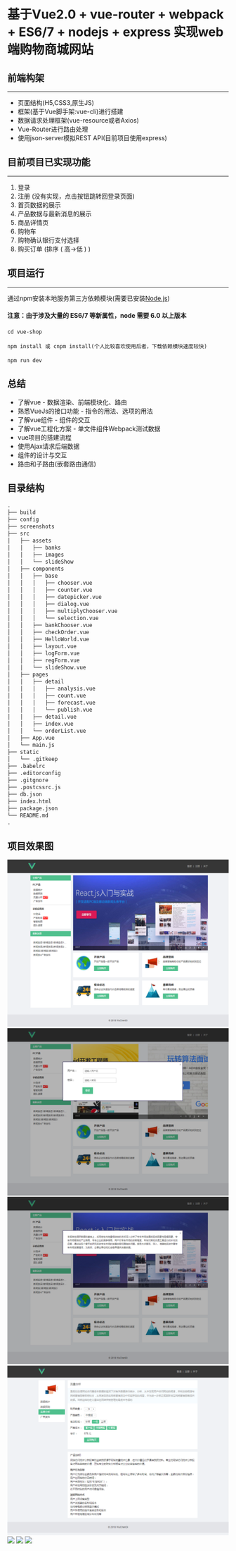 # 基于Vue2.0 + vue-router + webpack + ES6/7 + nodejs + express 实现web端购物商城网站


## 前端构架
***
- 页面结构(H5,CSS3,原生JS)
- 框架(基于Vue脚手架:vue-cli)进行搭建
- 数据请求处理框架(vue-resource或者Axios)
- Vue-Router进行路由处理
- 使用json-server模拟REST API(目前项目使用express)

## 目前项目已实现功能
***
1. 登录
2. 注册 (没有实现，点击按钮跳转回登录页面)
3. 首页数据的展示
4. 产品数据与最新消息的展示
5. 商品详情页
6. 购物车
7. 购物确认银行支付选择
8. 购买订单 (排序 ( 高->低 ) ) 

## 项目运行
***
通过npm安装本地服务第三方依赖模块(需要已安装[Node.js](https://nodejs.org/ "nodejs"))
#### 注意：由于涉及大量的 ES6/7 等新属性，node 需要 6.0 以上版本 
```
cd vue-shop

npm install 或 cnpm install(个人比较喜欢使用后者，下载依赖模块速度较快)

npm run dev

```

## 总结
- 了解vue - 数据渲染、前端模块化、路由
- 熟悉VueJs的接口功能 - 指令的用法、选项的用法
- 了解vue组件 - 组件的交互
- 了解vue工程化方案 - 单文件组件Webpack测试数据
- vue项目的搭建流程
- 使用Ajax请求后端数据
- 组件的设计与交互
- 路由和子路由(嵌套路由通信)

## 目录结构

```
.
├── build
├── config
├── screenshots
├── src
│   ├── assets
│   │   ├── banks
│   │   ├── images
│   │   └── slideShow
│   ├── components
│   │   ├── base
│   │   │   ├── chooser.vue
│   │   │   ├── counter.vue
│   │   │   ├── datepicker.vue
│   │   │   ├── dialog.vue
│   │   │   ├── multiplyChooser.vue
│   │   │   └── selection.vue
│   │   ├── bankChooser.vue
│   │   ├── checkOrder.vue
│   │   ├── HelloWorld.vue
│   │   ├── layout.vue
│   │   ├── logForm.vue
│   │   ├── regForm.vue
│   │   └── slideShow.vue
│   ├── pages
│   │   ├── detail
│   │   │   ├── analysis.vue
│   │   │   ├── count.vue
│   │   │   ├── forecast.vue
│   │   │   └── publish.vue
│   │   ├── detail.vue
│   │   ├── index.vue
│   │   └── orderList.vue
│   ├── App.vue
│   └── main.js
├── static
│   └── .gitkeep
├── .babelrc
├── .editorconfig
├── .gitgnore
├── .postcssrc.js
├── db.json
├── index.html
├── package.json
└── README.md
.
```

## 项目效果图
![](/screenshots/index.png)
![](/screenshots/login.png)
![](/screenshots/about.png)
![](/screenshots/analysis.png)
![](/bankChooser.png)
![](/checkOrder.png)
![](/orderList.png)

